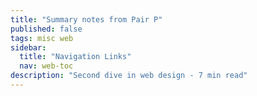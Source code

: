 ```yaml
---
title: "Summary notes from Pair P"
published: false
tags: misc web
sidebar:
  title: "Navigation Links"
  nav: web-toc
description: "Second dive in web design - 7 min read"
---
```

